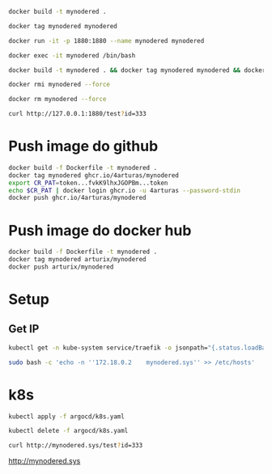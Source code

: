 ```bash
docker build -t mynodered .
````
```bash
docker tag mynodered mynodered
````
```bash
docker run -it -p 1880:1880 --name mynodered mynodered
````
```bash
docker exec -it mynodered /bin/bash
````

```bash
docker build -t mynodered . && docker tag mynodered mynodered && docker run -it -p 1880:1880 --name mynodered mynodered
````

```bash
docker rmi mynodered --force
````
```bash
docker rm mynodered --force
````
```bash
curl http://127.0.0.1:1880/test?id=333
````

# Push image do github
```bash
docker build -f Dockerfile -t mynodered .
docker tag mynodered ghcr.io/4arturas/mynodered
export CR_PAT=token...fvkK9lhxJGOPBm...token
echo $CR_PAT | docker login ghcr.io -u 4arturas --password-stdin
docker push ghcr.io/4arturas/mynodered
````

# Push image do docker hub
```bash
docker build -f Dockerfile -t mynodered .
docker tag mynodered arturix/mynodered
docker push arturix/mynodered
````

# Setup
## Get IP
```bash
kubectl get -n kube-system service/traefik -o jsonpath="{.status.loadBalancer.ingress[0].ip}"
````
```bash
sudo bash -c 'echo -n ''172.18.0.2    mynodered.sys'' >> /etc/hosts'
````

# k8s
```bash
kubectl apply -f argocd/k8s.yaml
````
```bash
kubectl delete -f argocd/k8s.yaml
````
```bash
curl http://mynodered.sys/test?id=333
````
http://mynodered.sys